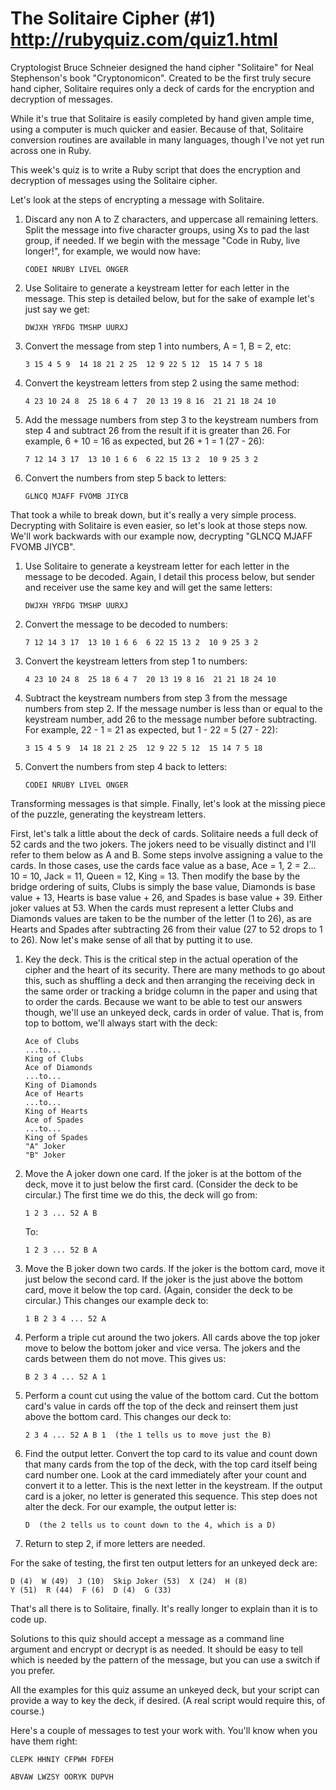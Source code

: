 # The Solitaire Cipher (#1) http://rubyquiz.com/quiz1.html
Cryptologist Bruce Schneier designed the hand cipher "Solitaire" for Neal Stephenson's book "Cryptonomicon". Created to be the first truly secure hand cipher, Solitaire requires only a deck of cards for the encryption and decryption of messages.

While it's true that Solitaire is easily completed by hand given ample time, using a computer is much quicker and easier. Because of that, Solitaire conversion routines are available in many languages, though I've not yet run across one in Ruby.

This week's quiz is to write a Ruby script that does the encryption and decryption of messages using the Solitaire cipher.

Let's look at the steps of encrypting a message with Solitaire.

1. Discard any non A to Z characters, and uppercase all remaining letters. Split the message into five character groups, using Xs to pad the last group, if needed. If we begin with the message "Code in Ruby, live longer!", for example, we would now have:

	`CODEI NRUBY LIVEL ONGER`

2. Use Solitaire to generate a keystream letter for each letter in the message. This step is detailed below, but for the sake of example let's just say we get:

	`DWJXH YRFDG TMSHP UURXJ`

3. Convert the message from step 1 into numbers, A = 1, B = 2, etc:

	`3 15 4 5 9  14 18 21 2 25  12 9 22 5 12  15 14 7 5 18`

4. Convert the keystream letters from step 2 using the same method:

	`4 23 10 24 8  25 18 6 4 7  20 13 19 8 16  21 21 18 24 10`

5. Add the message numbers from step 3 to the keystream numbers from step 4 and subtract 26 from the result if it is greater than 26. For example, 6 + 10 = 16 as expected, but 26 + 1 = 1 (27 - 26):

	`7 12 14 3 17  13 10 1 6 6  6 22 15 13 2  10 9 25 3 2`

6. Convert the numbers from step 5 back to letters:

	`GLNCQ MJAFF FVOMB JIYCB`

That took a while to break down, but it's really a very simple process. Decrypting with Solitaire is even easier, so let's look at those steps now. We'll work backwards with our example now, decrypting "GLNCQ MJAFF FVOMB JIYCB".

1. Use Solitaire to generate a keystream letter for each letter in the message to be decoded. Again, I detail this process below, but sender and receiver use the same key and will get the same letters:

	`DWJXH YRFDG TMSHP UURXJ`

2. Convert the message to be decoded to numbers:

	`7 12 14 3 17  13 10 1 6 6  6 22 15 13 2  10 9 25 3 2`

3. Convert the keystream letters from step 1 to numbers:

	`4 23 10 24 8  25 18 6 4 7  20 13 19 8 16  21 21 18 24 10`

4. Subtract the keystream numbers from step 3 from the message numbers from step 2. If the message number is less than or equal to the keystream number, add 26 to the message number before subtracting. For example, 22 - 1 = 21 as expected, but 1 - 22 = 5 (27 - 22):

	`3 15 4 5 9  14 18 21 2 25  12 9 22 5 12  15 14 7 5 18`

5. Convert the numbers from step 4 back to letters:

	`CODEI NRUBY LIVEL ONGER`

Transforming messages is that simple. Finally, let's look at the missing piece of the puzzle, generating the keystream letters.

First, let's talk a little about the deck of cards. Solitaire needs a full deck of 52 cards and the two jokers. The jokers need to be visually distinct and I'll refer to them below as A and B. Some steps involve assigning a value to the cards. In those cases, use the cards face value as a base, Ace = 1, 2 = 2... 10 = 10, Jack = 11, Queen = 12, King = 13. Then modify the base by the bridge ordering of suits, Clubs is simply the base value, Diamonds is base value + 13, Hearts is base value + 26, and Spades is base value + 39. Either joker values at 53. When the cards must represent a letter Clubs and Diamonds values are taken to be the number of the letter (1 to 26), as are Hearts and Spades after subtracting 26 from their value (27 to 52 drops to 1 to 26). Now let's make sense of all that by putting it to use.

1. Key the deck. This is the critical step in the actual operation of the cipher and the heart of its security. There are many methods to go about this, such as shuffling a deck and then arranging the receiving deck in the same order or tracking a bridge column in the paper and using that to order the cards. Because we want to be able to test our answers though, we'll use an unkeyed deck, cards in order of value. That is, from top to bottom, we'll always start with the deck:

	```
	Ace of Clubs
	...to...
	King of Clubs
	Ace of Diamonds
	...to...
	King of Diamonds
	Ace of Hearts
	...to...
	King of Hearts
	Ace of Spades
	...to...
	King of Spades
	"A" Joker
	"B" Joker
	```

2. Move the A joker down one card. If the joker is at the bottom of the deck, move it to just below the first card. (Consider the deck to be circular.) The first time we do this, the deck will go from:

	`1 2 3 ... 52 A B`

	To:

	`1 2 3 ... 52 B A`

3. Move the B joker down two cards. If the joker is the bottom card, move it just below the second card. If the joker is the just above the bottom card, move it below the top card. (Again, consider the deck to be circular.) This changes our example deck to:

	`1 B 2 3 4 ... 52 A`

4. Perform a triple cut around the two jokers. All cards above the top joker move to below the bottom joker and vice versa. The jokers and the cards between them do not move. This gives us:

	`B 2 3 4 ... 52 A 1`

5. Perform a count cut using the value of the bottom card. Cut the bottom card's value in cards off the top of the deck and reinsert them just above the bottom card. This changes our deck to:

	`2 3 4 ... 52 A B 1  (the 1 tells us to move just the B)`

6. Find the output letter. Convert the top card to its value and count down that many cards from the top of the deck, with the top card itself being card number one. Look at the card immediately after your count and convert it to a letter. This is the next letter in the keystream. If the output card is a joker, no letter is generated this sequence. This step does not alter the deck. For our example, the output letter is:

	`D  (the 2 tells us to count down to the 4, which is a D)`

7. Return to step 2, if more letters are needed.

For the sake of testing, the first ten output letters for an unkeyed deck are:

	D (4)  W (49)  J (10)  Skip Joker (53)  X (24)  H (8)
	Y (51)  R (44)  F (6)  D (4)  G (33)

That's all there is to Solitaire, finally. It's really longer to explain than it is to code up.

Solutions to this quiz should accept a message as a command line argument and encrypt or decrypt is as needed. It should be easy to tell which is needed by the pattern of the message, but you can use a switch if you prefer.

All the examples for this quiz assume an unkeyed deck, but your script can provide a way to key the deck, if desired. (A real script would require this, of course.)

Here's a couple of messages to test your work with. You'll know when you have them right:

	CLEPK HHNIY CFPWH FDFEH

	ABVAW LWZSY OORYK DUPVH
